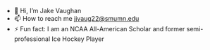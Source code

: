 - 👋 Hi, I’m Jake Vaughan
- 📫 How to reach me jjvaug22@smumn.edu
- ⚡ Fun fact: I am an NCAA All-American Scholar and former semi-professional Ice Hockey Player
